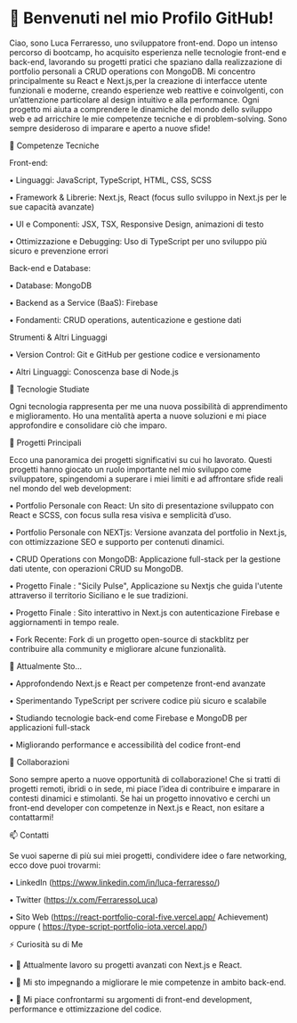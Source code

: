 # 👋 Benvenuti nel mio Profilo GitHub!

Ciao, sono Luca Ferraresso, uno sviluppatore front-end. Dopo un intenso percorso di bootcamp, ho acquisito esperienza nelle tecnologie front-end e back-end, lavorando su progetti pratici che spaziano dalla realizzazione di portfolio personali a CRUD operations con MongoDB. 
Mi concentro principalmente su React e Next.js,per la creazione di interfacce utente funzionali e moderne, creando esperienze web reattive e coinvolgenti, con un’attenzione particolare al design intuitivo e alla performance.
Ogni progetto mi aiuta a comprendere le dinamiche del mondo dello sviluppo web e ad arricchire le mie competenze tecniche e di problem-solving. Sono sempre desideroso di imparare e aperto a nuove sfide!

💼 Competenze Tecniche



Front-end:



 • Linguaggi: JavaScript, TypeScript, HTML, CSS, SCSS
 
 • Framework & Librerie: Next.js, React (focus sullo sviluppo in Next.js per le sue capacità avanzate)
 
 • UI e Componenti: JSX, TSX, Responsive Design, animazioni di testo

 • Ottimizzazione e Debugging: Uso di TypeScript per uno sviluppo più sicuro e prevenzione errori
 
 

Back-end e Database:



 • Database: MongoDB
 
 • Backend as a Service (BaaS): Firebase
 
 • Fondamenti: CRUD operations, autenticazione e gestione dati

 

Strumenti & Altri Linguaggi



 • Version Control: Git e GitHub per gestione codice e versionamento
 
 • Altri Linguaggi: Conoscenza base di Node.js 

 

🔧 Tecnologie Studiate



Ogni tecnologia rappresenta per me una nuova possibilità di apprendimento e miglioramento. Ho una mentalità aperta a nuove soluzioni e mi piace approfondire e consolidare ciò che imparo.



🚀 Progetti Principali



Ecco una panoramica dei progetti significativi su cui ho lavorato. Questi progetti hanno giocato un ruolo importante nel mio sviluppo come sviluppatore, spingendomi a superare i miei limiti e ad affrontare sfide reali nel mondo del web development:

 • Portfolio Personale con React: Un sito di presentazione sviluppato con React e SCSS, con focus sulla resa visiva e semplicità d’uso.
 
 • Portfolio Personale con NEXTjs: Versione avanzata del portfolio in Next.js, con ottimizzazione SEO e supporto per contenuti dinamici.

 • CRUD Operations con MongoDB: Applicazione full-stack per la gestione dati utente, con operazioni CRUD su MongoDB.
 
 • Progetto Finale : "Sicily Pulse", Applicazione su Nextjs che guida l'utente attraverso il territorio Siciliano e le sue tradizioni.
 
 • Progetto Finale : Sito interattivo in Next.js con autenticazione Firebase e aggiornamenti in tempo reale.
 
 • Fork Recente: Fork di un progetto open-source di stackblitz per contribuire alla community e migliorare alcune funzionalità.

🌱 Attualmente Sto…

 • Approfondendo Next.js e React per competenze front-end avanzate
 
 • Sperimentando TypeScript per scrivere codice più sicuro e scalabile
 
 • Studiando tecnologie back-end come Firebase e MongoDB per applicazioni full-stack
 
 • Migliorando performance e accessibilità del codice front-end

👯 Collaborazioni

Sono sempre aperto a nuove opportunità di collaborazione! Che si tratti di progetti remoti, ibridi o in sede, mi piace l’idea di contribuire e imparare in contesti dinamici e stimolanti. Se hai un progetto innovativo e cerchi un front-end developer con competenze in Next.js e React, non esitare a contattarmi!

📫 Contatti

Se vuoi saperne di più sui miei progetti, condividere idee o fare networking, ecco dove puoi trovarmi:

 • LinkedIn (https://www.linkedin.com/in/luca-ferraresso/)
 
 • Twitter (https://x.com/FerraressoLuca)
 
 • Sito Web (https://react-portfolio-coral-five.vercel.app/
Achievement) oppure (
https://type-script-portfolio-iota.vercel.app/)

⚡️ Curiosità su di Me

 • 🔭 Attualmente lavoro su progetti avanzati con Next.js e React.
 
 • 🌱 Mi sto impegnando a migliorare le mie competenze in ambito back-end.
 
 • 💬 Mi piace confrontarmi su argomenti di front-end development, performance e ottimizzazione del codice.



